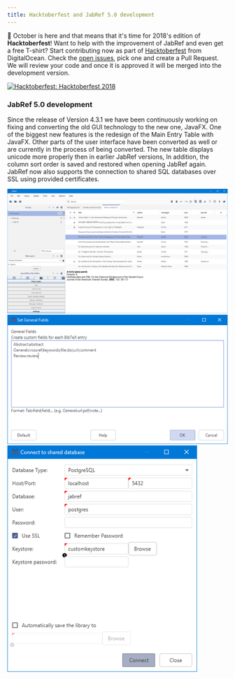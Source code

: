 ```yaml
---
title: Hacktoberfest and JabRef 5.0 development
---
```

📅 October is here and that means that it's time for 2018's edition of **Hacktoberfest**!
Want to help with the improvement of JabRef and even get a free T-shirt? Start contributing now as part of [Hacktoberfest](https://hacktoberfest.digitalocean.com/) from DigitalOcean.
Check the [open issues](https://github.com/JabRef/jabref/issues), pick one and create a Pull Request. We will review your code and once it is approved it will be merged into the development version.

[![Hacktoberfest: Hacktoberfest 2018](/img/Hacktoberfest_2018_banner1_1293x157.png)](https://hacktoberfest.digitalocean.com/)

### JabRef 5.0 development

Since the release of Version 4.3.1 we have been continuously working on fixing and converting the old GUI technology to the new one, JavaFX.
One of the biggest new features is the redesign of the Main Entry Table with JavaFX. Other parts of the user interface have been converted as well or are currently in the process of being converted.
The new table displays unicode more properly then in earlier JabRef versions, In addition, the column sort order is saved and restored when opening JabRef again.
JabRef now also supports the connection to shared SQL databases over SSL using provided certificates.

![MainTable: The new Maintable](/img/MainTableUnicode.png)
![GeneralFields: The converted General Fields dialog](/img/GeneralFields.png)
![SharedDatabaseDialog: The new shared database loging dialog](/img/SharedDbDialog.png)
